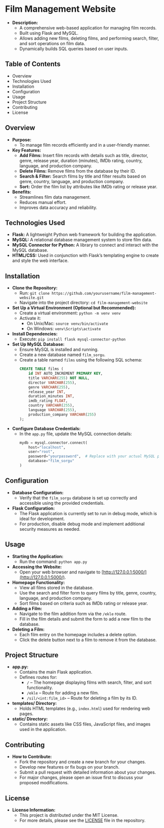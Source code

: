 # Film Management Website

- **Description:**
  - A comprehensive web-based application for managing film records.
  - Built using Flask and MySQL.
  - Allows adding new films, deleting films, and performing search, filter, and sort operations on film data.
  - Dynamically builds SQL queries based on user inputs.

## Table of Contents
- Overview
- Technologies Used
- Installation
- Configuration
- Usage
- Project Structure
- Contributing
- License

## Overview
- **Purpose:**
  - To manage film records efficiently and in a user-friendly manner.
- **Key Features:**
  - **Add Films:** Insert film records with details such as title, director, genre, release year, duration (minutes), IMDb rating, country, language, and production company.
  - **Delete Films:** Remove films from the database by their ID.
  - **Search & Filter:** Search films by title and filter results based on genre, country, language, and production company.
  - **Sort:** Order the film list by attributes like IMDb rating or release year.
- **Benefits:**
  - Streamlines film data management.
  - Reduces manual effort.
  - Improves data accuracy and reliability.

## Technologies Used
- **Flask:** A lightweight Python web framework for building the application.
- **MySQL:** A relational database management system to store film data.
- **MySQL Connector for Python:** A library to connect and interact with the MySQL database.
- **HTML/CSS:** Used in conjunction with Flask’s templating engine to create and style the web interface.

## Installation
- **Clone the Repository:**
  - Run: `git clone https://github.com/yourusername/film-management-website.git`
  - Navigate into the project directory: `cd film-management-website`
- **Set Up a Virtual Environment (Optional but Recommended):**
  - Create a virtual environment: `python -m venv venv`
  - Activate it:
    - On Unix/Mac: `source venv/bin/activate`
    - On Windows: `venv\Scripts\activate`
- **Install Dependencies:**
  - Execute: `pip install flask mysql-connector-python`
- **Set Up MySQL Database:**
  - Ensure MySQL is installed and running.
  - Create a new database named `film_sorgu`.
  - Create a table named `films` using the following SQL schema:
    ```sql
    CREATE TABLE films (
        id INT AUTO_INCREMENT PRIMARY KEY,
        title VARCHAR(255) NOT NULL,
        director VARCHAR(255),
        genre VARCHAR(255),
        release_year INT,
        duration_minutes INT,
        imdb_rating FLOAT,
        country VARCHAR(255),
        language VARCHAR(255),
        production_company VARCHAR(255)
    );
    ```
- **Configure Database Credentials:**
  - In the `app.py` file, update the MySQL connection details:
    ```python
    mydb = mysql.connector.connect(
        host="localhost",
        user="root",
        password="yourpassword",  # Replace with your actual MySQL password
        database="film_sorgu"
    )
    ```

## Configuration
- **Database Configuration:**
  - Verify that the `film_sorgu` database is set up correctly and accessible using the provided credentials.
- **Flask Configuration:**
  - The Flask application is currently set to run in debug mode, which is ideal for development.
  - For production, disable debug mode and implement additional security measures as needed.

## Usage
- **Starting the Application:**
  - Run the command: `python app.py`
- **Accessing the Website:**
  - Open your web browser and navigate to [http://127.0.0.1:5000/](http://127.0.0.1:5000/).
- **Homepage Functionality:**
  - View all films stored in the database.
  - Use the search and filter form to query films by title, genre, country, language, and production company.
  - Sort films based on criteria such as IMDb rating or release year.
- **Adding a Film:**
  - Navigate to the film addition form via the `/ekle` route.
  - Fill in the film details and submit the form to add a new film to the database.
- **Deleting a Film:**
  - Each film entry on the homepage includes a delete option.
  - Click the delete button next to a film to remove it from the database.

## Project Structure
- **app.py:**
  - Contains the main Flask application.
  - Defines routes for:
    - `/` – The homepage displaying films with search, filter, and sort functionality.
    - `/ekle` – Route for adding a new film.
    - `/sil/<int:film_id>` – Route for deleting a film by its ID.
- **templates/ Directory:**
  - Holds HTML templates (e.g., `index.html`) used for rendering web pages.
- **static/ Directory:**
  - Contains static assets like CSS files, JavaScript files, and images used in the application.

## Contributing
- **How to Contribute:**
  - Fork the repository and create a new branch for your changes.
  - Develop new features or fix bugs on your branch.
  - Submit a pull request with detailed information about your changes.
  - For major changes, please open an issue first to discuss your proposed modifications.

## License
- **License Information:**
  - This project is distributed under the MIT License.
  - For more details, please see the [LICENSE](LICENSE) file in the repository.
